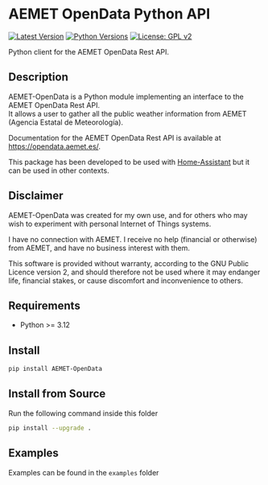 # AEMET OpenData Python API

[![Latest Version][mdversion-button]][md-pypi]
[![Python Versions][pyversion-button]][md-pypi]
[![License: GPL v2][gpl2-button]](LICENSE.md)

[gpl2-button]: https://img.shields.io/badge/License-GPL%20v2-blue.svg
[md-pypi]: https://pypi.org/project/AEMET-OpenData
[mdversion-button]: https://img.shields.io/pypi/v/AEMET-OpenData.svg
[pyversion-button]: https://img.shields.io/pypi/pyversions/AEMET-OpenData.svg

Python client for the AEMET OpenData Rest API.

## Description

AEMET-OpenData is a Python module implementing an interface to the AEMET OpenData Rest API.<br/>
It allows a user to gather all the public weather information from AEMET (Agencia Estatal de Meteorología).

Documentation for the AEMET OpenData Rest API is available at https://opendata.aemet.es/.

This package has been developed to be used with [Home-Assistant](https://home-assistant.io/) but it can be used in other contexts.

## Disclaimer

AEMET-OpenData was created for my own use, and for others who may wish to experiment with personal Internet of Things systems.

I have no connection with AEMET. I receive no help (financial or otherwise) from AEMET, and have no business interest with them.

This software is provided without warranty, according to the GNU Public Licence version 2, and should therefore not be used where it may endanger life, financial stakes, or cause discomfort and inconvenience to others.

## Requirements
- Python >= 3.12

## Install
```bash
pip install AEMET-OpenData
```

## Install from Source
Run the following command inside this folder
```bash
pip install --upgrade .
```

## Examples
Examples can be found in the `examples` folder
